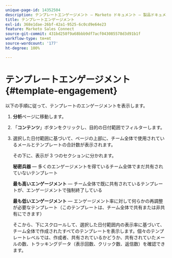 ```yaml
---
unique-page-id: 14352504
description: テンプレートエンゲージメント — Marketo ドキュメント — 製品ドキュメント
title: テンプレートエンゲージメント
exl-id: 368e1dae-26bf-42a1-9525-6c0cd9e64e23
feature: Marketo Sales Connect
source-git-commit: 431bd258f9a68bbb9df7acf043085578d3d91b1f
workflow-type: tm+mt
source-wordcount: '177'
ht-degree: 100%

---
```


# テンプレートエンゲージメント {#template-engagement}

以下の手順に従って、テンプレートのエンゲージメントを表示します。

1. **分析**&#x200B;ページに移動します。

1. 「**コンテンツ**」ボタンをクリックし、目的の日付範囲でフィルターします。

1. 選択した日付範囲に基づいて、ページの上部に、チーム全体で使用されているメールとテンプレートの合計数が表示されます。

   その下に、表示が 3 つのセクションに分かれます。

   **秘密兵器**  — 多くのエンゲージメントを得ているチーム全体でまだ共有されていないテンプレート

   **最も高いエンゲージメント**  — チーム全体で既に共有されているテンプレートが、エンゲージメントで強制終了している

   **最も低いエンゲージメント** — エンゲージメント率に対して何らかの再調整が必要なテンプレート（このテンプレートは、チーム全体で共有または非共有にできます）

   そこから、下にスクロールして、選択した日付範囲内の表示率に基づいて、チーム全体で作成されたすべてのテンプレートを表示します。個々のテンプレートレベルでは、作成者、共有されているかどうか、共有されていたメールの数、トラッキングデータ（表示回数、クリック数、返信数）を確認できます。
